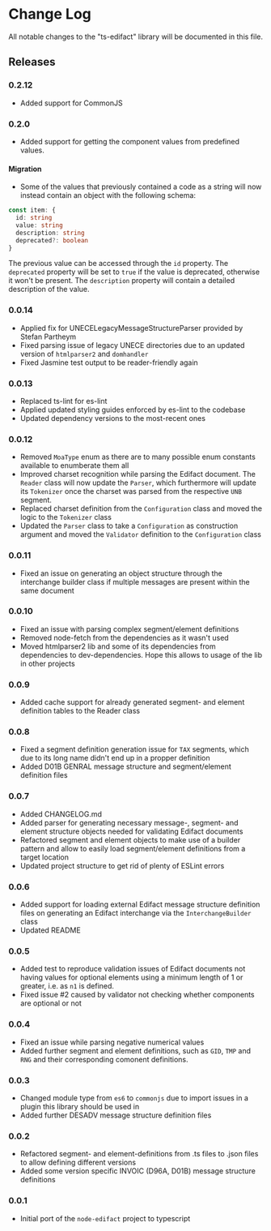 # Change Log

All notable changes to the "ts-edifact" library will be documented in this file.

## Releases

### 0.2.12

- Added support for CommonJS

### 0.2.0

- Added support for getting the component values from predefined values.

#### Migration

- Some of the values that previously contained a code as a string will now instead contain an object with the following schema:

```ts
const item: {
  id: string
  value: string
  description: string
  deprecated?: boolean
}
```

The previous value can be accessed through the `id` property. The `deprecated` property will be set to `true` if the value is deprecated, otherwise it won't be present. The `description` property will contain a detailed description of the value.

### 0.0.14

- Applied fix for UNECELegacyMessageStructureParser provided by Stefan Partheym
- Fixed parsing issue of legacy UNECE directories due to an updated version of `htmlparser2` and `domhandler`
- Fixed Jasmine test output to be reader-friendly again

### 0.0.13

- Replaced ts-lint for es-lint
- Applied updated styling guides enforced by es-lint to the codebase
- Updated dependency versions to the most-recent ones

### 0.0.12

- Removed `MoaType` enum as there are to many possible enum constants available to enumberate them all
- Improved charset recognition while parsing the Edifact document. The `Reader` class will now update the `Parser`, which furthermore will update its `Tokenizer` once the charset was parsed from the respective `UNB` segment.
- Replaced charset definition from the `Configuration` class and moved the logic to the `Tokenizer` class
- Updated the `Parser` class to take a `Configuration` as construction argument and moved the `Validator` definition to the `Configuration` class

### 0.0.11

- Fixed an issue on generating an object structure through the interchange builder class if multiple messages are present within the same document

### 0.0.10

- Fixed an issue with parsing complex segment/element definitions
- Removed node-fetch from the dependencies as it wasn't used
- Moved htmlparser2 lib and some of its dependencies from dependencies to dev-dependencies. Hope this allows to usage of the lib in other projects

### 0.0.9

- Added cache support for already generated segment- and element definition tables to the Reader class

### 0.0.8

- Fixed a segment definition generation issue for `TAX` segments, which due to its long name didn't end up in a propper definition
- Added D01B GENRAL message structure and segment/element definition files

### 0.0.7

- Added CHANGELOG.md
- Added parser for generating necessary message-, segment- and element structure objects needed for validating Edifact documents
- Refactored segment and element objects to make use of a builder pattern and allow to easily load segment/element definitions from a target location
- Updated project structure to get rid of plenty of ESLint errors

### 0.0.6

- Added support for loading external Edifact message structure definition files on generating an Edifact interchange via the `InterchangeBuilder` class
- Updated README

### 0.0.5

- Added test to reproduce validation issues of Edifact documents not having values for optional elements using a minimum length of 1 or greater, i.e. as `n1` is defined.
- Fixed issue #2 caused by validator not checking whether components are optional or not

### 0.0.4

- Fixed an issue while parsing negative numerical values
- Added further segment and element definitions, such as `GID`, `TMP` and `RNG` and their corresponding comonent definitions.

### 0.0.3

- Changed module type from `es6` to `commonjs` due to import issues in a plugin this library should be used in
- Added further DESADV message structure definition files

### 0.0.2

- Refactored segment- and element-definitions from .ts files to .json files to allow defining different versions
- Added some version specific INVOIC (D96A, D01B) message structure definitions

### 0.0.1

- Initial port of the `node-edifact` project to typescript
